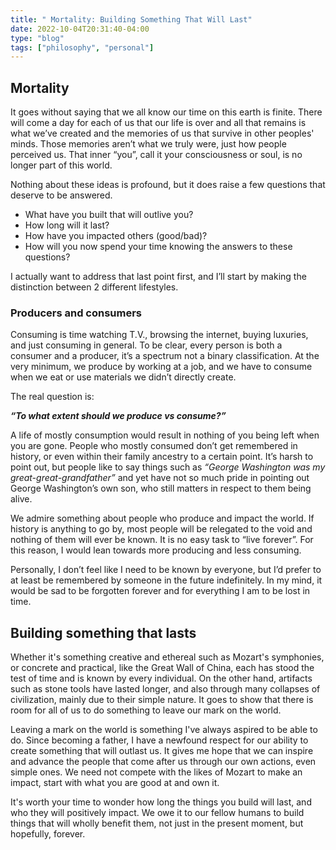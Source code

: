 ```yaml
---
title: " Mortality: Building Something That Will Last"
date: 2022-10-04T20:31:40-04:00
type: "blog"
tags: ["philosophy", "personal"]
---
```


## Mortality

It goes without saying that we all know our time on this earth is finite. There will come a day for each of us that our life is over and all that remains is what we’ve created and the memories of us that survive in other peoples' minds. Those memories aren’t what we truly were, just how people perceived us. That inner “you”, call it your consciousness or soul, is no longer part of this world.

Nothing about these ideas is profound, but it does raise a few questions that deserve to be answered.

- What have you built that will outlive you?
- How long will it last?
- How have you impacted others (good/bad)?
- How will you now spend your time knowing the answers to these questions?

I actually want to address that last point first, and I’ll start by making the distinction between 2 different lifestyles.

### Producers and consumers

Consuming is time watching T.V., browsing the internet, buying luxuries, and just consuming in general. To be clear, every person is both a consumer and a producer, it’s a spectrum not a binary classification. At the very minimum, we produce by working at a job, and we have to consume when we eat or use materials we didn’t directly create.

The real question is:

**_“To what extent should we produce vs consume?”_**

A life of mostly consumption would result in nothing of you being left when you are gone. People who mostly consumed don’t get remembered in history, or even within their family ancestry to a certain point. It’s harsh to point out, but people like to say things such as _“George Washington was my great-great-grandfather”_ and yet have not so much pride in pointing out George Washington’s own son, who still matters in respect to them being alive.

We admire something about people who produce and impact the world. If history is anything to go by, most people will be relegated to the void and nothing of them will ever be known. It is no easy task to “live forever”. For this reason, I would lean towards more producing and less consuming.

Personally, I don’t feel like I need to be known by everyone, but I’d prefer to at least be remembered by someone in the future indefinitely. In my mind, it would be sad to be forgotten forever and for everything I am to be lost in time.

## Building something that lasts

Whether it's something creative and ethereal such as Mozart's symphonies, or concrete and practical, like the Great Wall of China, each has stood the test of time and is known by every individual. On the other hand, artifacts such as stone tools have lasted longer, and also through many collapses of civilization, mainly due to their simple nature. It goes to show that there is room for all of us to do something to leave our mark on the world.

Leaving a mark on the world is something I've always aspired to be able to do. Since becoming a father, I have a newfound respect for our ability to create something that will outlast us. It gives me hope that we can inspire and advance the people that come after us through our own actions, even simple ones. We need not compete with the likes of Mozart to make an impact, start with what you are good at and own it.

It's worth your time to wonder how long the things you build will last, and who they will positively impact. We owe it to our fellow humans to build things that will wholly benefit them, not just in the present moment, but hopefully, forever.
